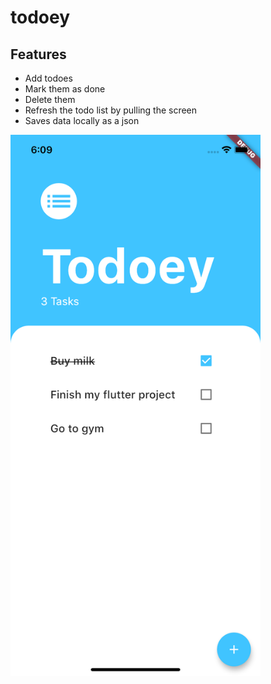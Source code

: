 # todoey

## Features
* Add todoes
* Mark them as done
* Delete them
* Refresh the todo list by pulling the screen
* Saves data locally as a json

<img src="readme/screenshot.png" width="400" />
